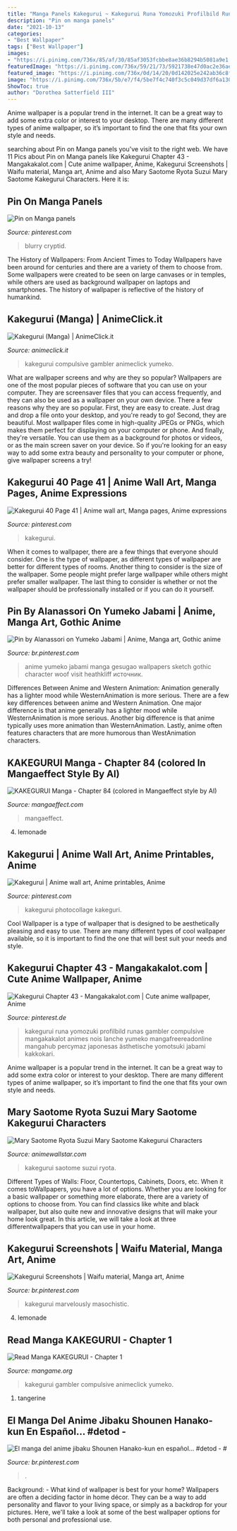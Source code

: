 ```yaml
---
title: "Manga Panels Kakegurui ~ Kakegurui Runa Yomozuki Profilbild Runas Gambler Compulsive Mangakakalot Animes Nois Lanche Yumeko Mangafreereadonline Mangahub Percymaz Japonesas ästhetische Yomotsuki Jabami Kakkokari"
description: "Pin on manga panels"
date: "2021-10-13"
categories:
- "Best Wallpaper"
tags: ["Best Wallpaper"]
images:
- "https://i.pinimg.com/736x/85/af/30/85af3053fcbbe8ae36b8294b5081a9e1.jpg"
featuredImage: "https://i.pinimg.com/736x/59/21/73/5921738e47d0ac2e36aec15a54a9164f.jpg"
featured_image: "https://i.pinimg.com/736x/0d/14/20/0d142025e242ab36c8fd1dd7619a0a87.jpg"
image: "https://i.pinimg.com/736x/5b/e7/f4/5be7f4c740f3c5c049d37df6a130d141.jpg"
ShowToc: true
author: "Dorothea Satterfield III"
---
```



Anime wallpaper is a popular trend in the internet. It can be a great way to add some extra color or interest to your desktop. There are many different types of anime wallpaper, so it’s important to find the one that fits your own style and needs.

	

		
searching about Pin on Manga panels you've visit to the right web. We have 11 Pics about Pin on Manga panels like Kakegurui Chapter 43 - Mangakakalot.com | Cute anime wallpaper, Anime, Kakegurui Screenshots | Waifu material, Manga art, Anime and also Mary Saotome Ryota Suzui Mary Saotome Kakegurui Characters. Here it is:
		
    
## Pin On Manga Panels

<img loading=lazy src="https://i.pinimg.com/736x/5b/e7/f4/5be7f4c740f3c5c049d37df6a130d141.jpg" onerror="this.onerror=null;this.src='https://tse3.mm.bing.net/th?id=OIP.a_JVW-YoiYBkjHJYRfUa1gHaHr&amp;pid=15.1';" alt="Pin on Manga panels">

_Source: pinterest.com_

>blurry cryptid. 

	

The History of Wallpapers: From Ancient Times to Today
Wallpapers have been around for centuries and there are a variety of them to choose from. Some wallpapers were created to be seen on large canvases or in temples, while others are used as background wallpaper on laptops and smartphones. The history of wallpaper is reflective of the history of humankind.

    
## Kakegurui (Manga) | AnimeClick.it

<img loading=lazy src="https://www.animeclick.it/images/manga/Kakegurui/Kakegurui4.jpg" onerror="this.onerror=null;this.src='https://tse3.mm.bing.net/th?id=OIP.PPQ5xgRUFE3_Iru0hAOTuwHaLM&amp;pid=15.1';" alt="Kakegurui (Manga) | AnimeClick.it">

_Source: animeclick.it_

>kakegurui compulsive gambler animeclick yumeko. 

	

What are wallpaper screens and why are they so popular?
Wallpapers are one of the most popular pieces of software that you can use on your computer. They are screensaver files that you can access frequently, and they can also be used as a wallpaper on your own device. There a few reasons why they are so popular. First, they are easy to create. Just drag and drop a file onto your desktop, and you're ready to go! Second, they are beautiful. Most wallpaper files come in high-quality JPEGs or PNGs, which makes them perfect for displaying on your computer or phone. And finally, they're versatile. You can use them as a background for photos or videos, or as the main screen saver on your device. So if you're looking for an easy way to add some extra beauty and personality to your computer or phone, give wallpaper screens a try!

    
## Kakegurui 40 Page 41 | Anime Wall Art, Manga Pages, Anime Expressions

<img loading=lazy src="https://i.pinimg.com/736x/d8/8d/e4/d88de4df9a1cdf80346875ea42464376.jpg" onerror="this.onerror=null;this.src='https://tse1.mm.bing.net/th?id=OIP.hyfzubGk8zJJwcGuozRnwQHaLH&amp;pid=15.1';" alt="Kakegurui 40 Page 41 | Anime wall art, Manga pages, Anime expressions">

_Source: pinterest.com_

>kakegurui. 

	

When it comes to wallpaper, there are a few things that everyone should consider. One is the type of wallpaper, as different types of wallpaper are better for different types of rooms. Another thing to consider is the size of the wallpaper. Some people might prefer large wallpaper while others might prefer smaller wallpaper. The last thing to consider is whether or not the wallpaper should be professionally installed or if you can do it yourself.

    
## Pin By Alanassori On Yumeko Jabami | Anime, Manga Art, Gothic Anime

<img loading=lazy src="https://i.pinimg.com/736x/59/21/73/5921738e47d0ac2e36aec15a54a9164f.jpg" onerror="this.onerror=null;this.src='https://tse1.mm.bing.net/th?id=OIP.zUiuDcyy-Mx6t4GOVYui2AHaK9&amp;pid=15.1';" alt="Pin by Alanassori on Yumeko Jabami | Anime, Manga art, Gothic anime">

_Source: br.pinterest.com_

>anime yumeko jabami manga gesugao wallpapers sketch gothic character woof visit heathkliff источник. 

	

Differences Between Anime and Western Animation: Animation generally has a lighter mood while WesternAnimation is more serious.
There are a few key differences between anime and Western Animation. One major difference is that anime generally has a lighter mood while WesternAnimation is more serious. Another big difference is that anime typically uses more animation than WesternAnimation. Lastly, anime often features characters that are more humorous than WestAnimation characters.

    
## KAKEGURUI Manga - Chapter 84 (colored In Mangaeffect Style By AI)

<img loading=lazy src="https://mangaeffect.com/wp-content/uploads/WP-manga/data/manga_5fa10708897b8/a0829061cff3b6641d45c5fb4fc65c49/11.jpg.jpg" onerror="this.onerror=null;this.src='https://tse2.mm.bing.net/th?id=OIP.eYVz9qTOgoUWZFTKbsOmQwHaKn&amp;pid=15.1';" alt="KAKEGURUI Manga - Chapter 84 (colored in Mangaeffect style by AI)">

_Source: mangaeffect.com_

>mangaeffect. 

	

4. lemonade 

    
## Kakegurui | Anime Wall Art, Anime Printables, Anime

<img loading=lazy src="https://i.pinimg.com/736x/0d/14/20/0d142025e242ab36c8fd1dd7619a0a87.jpg" onerror="this.onerror=null;this.src='https://tse4.mm.bing.net/th?id=OIP.tB3AvTr88okF1k6kHl5vwgHaKh&amp;pid=15.1';" alt="Kakegurui | Anime wall art, Anime printables, Anime">

_Source: pinterest.com_

>kakegurui photocollage kakeguri. 

	

Cool Wallpaper is a type of wallpaper that is designed to be aesthetically pleasing and easy to use. There are many different types of cool wallpaper available, so it is important to find the one that will best suit your needs and style.

    
## Kakegurui Chapter 43 - Mangakakalot.com | Cute Anime Wallpaper, Anime

<img loading=lazy src="https://i.pinimg.com/736x/85/af/30/85af3053fcbbe8ae36b8294b5081a9e1.jpg" onerror="this.onerror=null;this.src='https://tse3.mm.bing.net/th?id=OIP.p_46AaXogwesYKDgCvI7IgHaKo&amp;pid=15.1';" alt="Kakegurui Chapter 43 - Mangakakalot.com | Cute anime wallpaper, Anime">

_Source: pinterest.de_

>kakegurui runa yomozuki profilbild runas gambler compulsive mangakakalot animes nois lanche yumeko mangafreereadonline mangahub percymaz japonesas ästhetische yomotsuki jabami kakkokari. 

	

Anime wallpaper is a popular trend in the internet. It can be a great way to add some extra color or interest to your desktop. There are many different types of anime wallpaper, so it’s important to find the one that fits your own style and needs.

    
## Mary Saotome Ryota Suzui Mary Saotome Kakegurui Characters

<img loading=lazy src="https://i.pinimg.com/originals/04/a9/c2/04a9c22f677b3076e33cf1740b517190.jpg" onerror="this.onerror=null;this.src='https://tse2.mm.bing.net/th?id=OIP.WgKw7zcGcFxnkr9maLxgswHaLF&amp;pid=15.1';" alt="Mary Saotome Ryota Suzui Mary Saotome Kakegurui Characters">

_Source: animewallstar.com_

>kakegurui saotome suzui ryota. 

	

Different Types of Walls: Floor, Countertops, Cabinets, Doors, etc.
When it comes toWallpapers, you have a lot of options. Whether you are looking for a basic wallpaper or something more elaborate, there are a variety of options to choose from. You can find classics like white and black wallpaper, but also quite new and innovative designs that will make your home look great. In this article, we will take a look at three differentwallpapers that you can use in your home.

    
## Kakegurui Screenshots | Waifu Material, Manga Art, Anime

<img loading=lazy src="https://i.pinimg.com/736x/33/80/c3/3380c34b0c417f9c5ba8d56e32ac6481.jpg" onerror="this.onerror=null;this.src='https://tse2.mm.bing.net/th?id=OIP.mUB_tpTDzec_o0HumxXsxgHaEK&amp;pid=15.1';" alt="Kakegurui Screenshots | Waifu material, Manga art, Anime">

_Source: br.pinterest.com_

>kakegurui marvelously masochistic. 

	

4. lemonade 

    
## Read Manga KAKEGURUI - Chapter 1

<img loading=lazy src="https://mangame.org/wp-content/uploads/WP-manga/data/manga_5fde0d44404ab/140195daa7d395a8d857131f0278d982/kakegurui_1_11.jpg" onerror="this.onerror=null;this.src='https://tse3.mm.bing.net/th?id=OIP.pEYxa_NeAzd7r9WUEaGgiwHaK0&amp;pid=15.1';" alt="Read Manga KAKEGURUI - Chapter 1">

_Source: mangame.org_

>kakegurui gambler compulsive animeclick yumeko. 

	

1. tangerine 

    
## El Manga Del Anime Jibaku Shounen Hanako-kun En Español… #detod - #

<img loading=lazy src="https://i.pinimg.com/736x/12/60/94/126094f3fc413a37184102cbf2c8a7d2.jpg" onerror="this.onerror=null;this.src='https://tse2.mm.bing.net/th?id=OIP.ZekmkMJzCB14iv8qkb8XZQHaKg&amp;pid=15.1';" alt="El manga del anime jibaku Shounen Hanako-kun en español… #detod - #">

_Source: br.pinterest.com_

>. 

	

Background: - What kind of wallpaper is best for your home?
Wallpapers are often a deciding factor in home décor. They can be a way to add personality and flavor to your living space, or simply as a backdrop for your pictures. Here, we'll take a look at some of the best wallpaper options for both personal and professional use.

